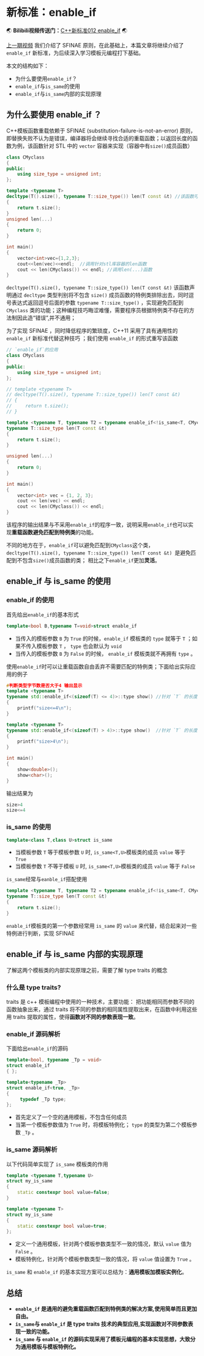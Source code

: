 # 新标准：enable_if

:earth_asia: **Bilibili视频传送门：**[C++新标准012  enable_if](https://www.bilibili.com/video/BV1Tv4y1N73A?spm_id_from=333.999.0.0&vd_source=0184d13a7c21515c19c1cdb9230751c8) :earth_asia:

[上一期视频](https://www.bilibili.com/video/BV1yr4y1t7qo?spm_id_from=333.999.0.0&vd_source=0184d13a7c21515c19c1cdb9230751c8) 我们介绍了 SFINAE 原则，在此基础上，本篇文章将继续介绍了 `enable_if` 新标准，为后续深入学习模板元编程打下基础。


本文的结构如下：
- 为什么要使用`enable_if`？
- `enable_if`与`is_same`的使用
- `enable_if`与`is_same`内部的实现原理


## 为什么要使用 enable_if ？
C++模板函数重载依赖于 SFINAE (substitution-failure-is-not-an-error) 原则，即替换失败不认为是错误，编译器将会继续寻找合适的重载函数；以返回长度的函数为例，该函数针对 STL 中的  `vector` 容器来实现（容器中有`size()`成员函数）

```c++
class CMyclass
{
public:
    using size_type = unsigned int;
};

template <typename T>
decltype(T().size(), typename T::size_type()) len(T const &t) //该函数可以避免匹配到 CMyclass 类
{
    return t.size();
}
unsigned len(...)
{
    return 0;
}

int main()
{
    vector<int>vec={1,2,3};
    cout<<len(vec)<<endl;  //调用针对stl库容器的len函数
    cout << len(CMyclass()) << endl; //调用len(...)函数
}
```
`decltype(T().size(), typename T::size_type()) len(T const &t)` 该函数声明通过 `decltype` 类型判别将不包含 `size()` 成员函数的特例类排除出去，同时逗号表达式返回逗号后面的参数 `typename T::size_type()` ，实现避免匹配到 `CMyclass` 类的功能；这种编程技巧晦涩难懂，需要程序员根据特例类不存在的方法制因此造“错误”,并不通用；

为了实现 SFINAE ，同时降低程序的繁琐度，C++11 采用了具有通用性的 `enable_if` 新标准代替这种技巧 ；我们使用 `enable_if` 的形式重写该函数
```c++
// `enable_if`的应用
class CMyclass
{
public:
    using size_type = unsigned int;
};

// template <typename T>  
// decltype(T().size(), typename T::size_type()) len(T const &t)
// {
//     return t.size();
// }

template <typename T, typename T2 = typename enable_if<!is_same<T, CMyclass>::value>::type> //`enable_if`形式
typename T::size_type len(T const &t)
{
    return t.size();
}

unsigned len(...)
{
    return 0;
}

int main()
{
    vector<int> vec = {1, 2, 3};
    cout << len(vec) << endl;
    cout << len(CMyclass()) << endl;
}
```
该程序的输出结果与不采用`enable_if`的程序一致，说明采用`enable_if`也可以实现**重载函数避免匹配到特例类**的功能。

不同的地方在于，`enable_if`可以避免匹配到`CMyclass`这个类，`decltype(T().size(), typename T::size_type()) len(T const &t) `是避免匹配到不包含`size()`成员函数的类；
相比之下`enable_if`更加**灵活**。

##  enable_if 与 is_same 的使用
###  enable_if 的使用
首先给出`enable_if`的基本形式
```c++
template<bool B,typename T=void>struct enable_if
```
- 当传入的模板参数 `B` 为 `True` 的时候，`enable_if` 模板类的 `type` 就等于 `T` ；如果不传入模板参数 `T` ， `type` 也会默认为 `void` 
- 当传入的模板参数 `B` 为 `False` 的时候， `enable_if` 模板类就不再拥有 `type` 。

使用`enable_if`时可以让重载函数自由丢弃不需要匹配的特例类；下面给出实际应用的例子

```c++
#判断类型字节数是否大于4 输出显示
template <typename T>
typename std::enable_if<(sizeof(T) <= 4)>::type show() //针对 `T` 的长度小于等于4的情况生效
{
    printf("size<=4\n");
}

template <typename T>
typename std::enable_if<(sizeof(T) > 4)>::type show()  //针对 `T` 的长度大于4的情况生效
{
    printf("size>4\n");
}

int main()
{
    show<double>();
    show<char>();
}
```
输出结果为
```c++
size>4
size<=4
```


### is_same 的使用


```c++
template<class T,class U>struct is_same
```
- 当模板参数 `T` 等于模板参数 `U` 时, `is_same<T,U>`模板类的成员 `value` 等于 `True`
- 当模板参数 `T` 不等于模板 `U` 时, `is_same<T,U>`模板类的成员 `value` 等于 `False`

`is_same`经常与`eanble_if`搭配使用
```c++
template <typename T, typename T2 = typename enable_if<!is_same<T, CMyclass>::value>::type> //`enable_if`形式
typename T::size_type len(T const &t)
{
    return t.size();
}
```
`enable_if`模板类的第一个参数经常用 `is_same` 的 `value` 来代替，结合起来对一些特例进行判断，实现 SFINAE



##  enable_if 与 is_same 内部的实现原理

了解这两个模板类的内部实现原理之前，需要了解 type traits 的概念

### 什么是  type traits?
 traits  是 c++ 模板编程中使用的一种技术，主要功能： 
 把功能相同而参数不同的函数抽象出来，通过  traits  将不同的参数的相同属性提取出来，在函数中利用这些用  traits  提取的属性，使得**函数对不同的参数表现一致**。

### enable_if 源码解析
下面给出`enable_if`的源码
```c++
template<bool, typename _Tp = void>
struct enable_if
{ };

template<typename _Tp>
struct enable_if<true, _Tp>
{ 
     typedef _Tp type; 
};
```
- 首先定义了一个空的通用模板，不包含任何成员
- 当第一个模板参数值为 `True` 时，将模板特例化； `type` 的类型为第二个模板参数 `_Tp` 。

###  is_same 源码解析
以下代码简单实现了 `is_same` 模板类的作用
```c++
template <typename T,typename U>
struct my_is_same
{
    static constexpr bool value=false;
}

template <typename T>
struct my_is_same
{
    static constexpr bool value=true;
};
```
- 定义一个通用模板，针对两个模板参数类型不一致的情况，默认 `value` 值为 `False` 。
- 模板特例化，针对两个模板参数类型一致的情况，将 `value` 值设置为 `True` 。

 `is_same` 和 `enable_if` 的基本实现方案可以总结为：**通用模板加模板实例化**。


## 总结
- **`enable_if` 是通用的避免重载函数匹配到特例类的解决方案,使用简单而且更加自由。**
- **`is_same`与 `enable_if` 是 type traits 技术的典型应用,实现函数对不同参数表现一致的功能。**
- **`is_same` 与 `enable_if` 的源码实现采用了模板元编程的基本实现思想，大致分为通用模板与模板特例化。**
